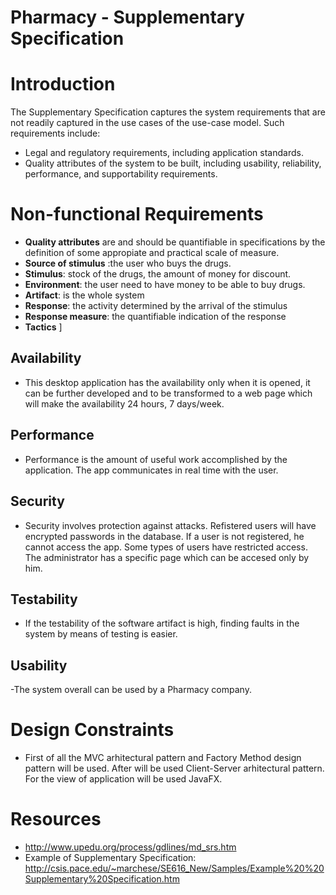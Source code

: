 # Pharmacy - Supplementary Specification

# Introduction

The Supplementary Specification captures the system requirements that are not readily captured in the use cases of the use-case model. 
Such requirements include:
-	Legal and regulatory requirements, including application standards.
-	Quality attributes of the system to be built, including usability, reliability, performance, and supportability requirements.


# Non-functional Requirements


-	**Quality attributes** are and should be quantifiable in specifications by the definition of some appropiate and practical scale of measure.
-	**Source of stimulus** :the user who buys the drugs.
-	**Stimulus**: stock of the drugs, the amount of money for discount. 
-	**Environment**: the user need to have money to be able to buy drugs.
-	**Artifact**: is the whole system
-	**Response**: the activity determined by the arrival of the stimulus
-	**Response measure**: the quantifiable indication of the response
-	**Tactics**
]
## Availability
-	This desktop application has the availability only when it is opened, it can be further developed and to be transformed to a web page which will make the availability 24 hours, 7 days/week.
## Performance
-	Performance is the amount of useful work accomplished by the application. The app communicates in real time with the user.
## Security
-	Security involves protection against attacks. Refistered users will have encrypted passwords in the database. If a user is not registered, he cannot access the app. Some types of users have restricted access. The administrator has a specific page which can be accesed only by him.
## Testability
-	If the testability of the software artifact is high, finding faults in the system by means of testing is easier. 
## Usability
-The system overall can be used by a Pharmacy company.

# Design Constraints
-	First of all the MVC arhitectural pattern and Factory Method design pattern will be used. After will be used Client-Server arhitectural pattern. For the view of application will be used JavaFX.

# Resources

* http://www.upedu.org/process/gdlines/md_srs.htm
* Example of Supplementary Specification: http://csis.pace.edu/~marchese/SE616_New/Samples/Example%20%20Supplementary%20Specification.htm
